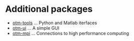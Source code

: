 # Additional packages

- [otm-tools](https://github.com/ggomes/otm-tools) ... Python and Matlab iterfaces
- [otm-ui](https://github.com/ggomes/otm-ui) ... A simple GUI
- [otm-mpi](https://github.com/ggomes/otm-mpi) ... Connections to high performance computing

